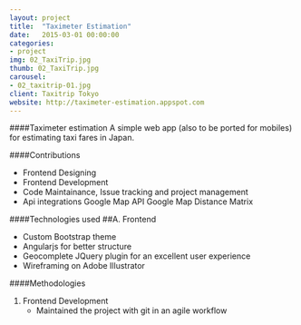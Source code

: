 ```yaml
---
layout: project
title:  "Taximeter Estimation"
date:   2015-03-01 00:00:00
categories:
- project
img: 02_TaxiTrip.jpg
thumb: 02_TaxiTrip.jpg
carousel:
- 02_taxitrip-01.jpg
client: Taxitrip Tokyo
website: http://taximeter-estimation.appspot.com
---
```

####Taximeter estimation
A simple web app (also to be ported for mobiles) for estimating taxi fares in Japan. 

####Contributions
- Frontend Designing
- Frontend Development
- Code Maintainance, Issue tracking and project management
- Api integrations
   Google Map API
   Google Map Distance Matrix 

####Technologies used
##A. Frontend
   - Custom Bootstrap theme
   - Angularjs for better structure
   - Geocomplete JQuery plugin for an excellent user experience
   - Wireframing on Adobe Illustrator

####Methodologies
1. Frontend Development
   - Maintained the project with git in an agile workflow

